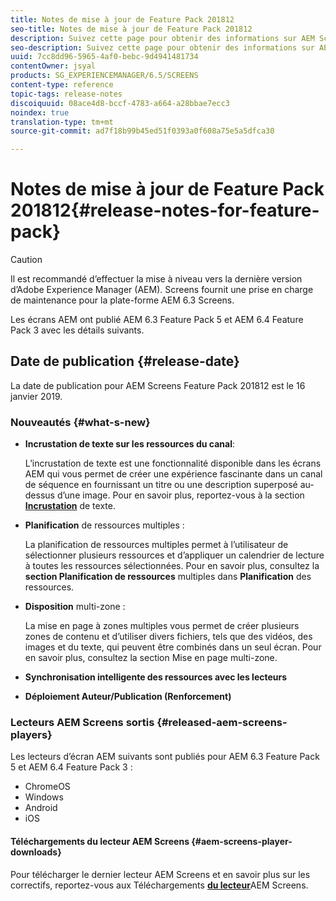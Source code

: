 ```yaml
---
title: Notes de mise à jour de Feature Pack 201812
seo-title: Notes de mise à jour de Feature Pack 201812
description: Suivez cette page pour obtenir des informations sur AEM Screens Feature Pack 201812 publié le 16 janvier 2019.
seo-description: Suivez cette page pour obtenir des informations sur AEM Screens Feature Pack 201812 publié le 16 janvier 2019.
uuid: 7cc8dd96-5965-4af0-bebc-9d4941481734
contentOwner: jsyal
products: SG_EXPERIENCEMANAGER/6.5/SCREENS
content-type: reference
topic-tags: release-notes
discoiquuid: 08ace4d8-bccf-4783-a664-a28bbae7ecc3
noindex: true
translation-type: tm+mt
source-git-commit: ad7f18b99b45ed51f0393a0f608a75e5a5dfca30

---
```



# Notes de mise à jour de Feature Pack 201812{#release-notes-for-feature-pack}

>[!CAUTION]
>
>Il est recommandé d’effectuer la mise à niveau vers la dernière version d’Adobe Experience Manager (AEM). Screens fournit une prise en charge de maintenance pour la plate-forme AEM 6.3 Screens.

Les écrans AEM ont publié AEM 6.3 Feature Pack 5 et AEM 6.4 Feature Pack 3 avec les détails suivants.

## Date de publication {#release-date}

La date de publication pour AEM Screens Feature Pack 201812 est le 16 janvier 2019.

### Nouveautés {#what-s-new}

* **Incrustation de texte sur les ressources du canal**:

   L’incrustation de texte est une fonctionnalité disponible dans les écrans AEM qui vous permet de créer une expérience fascinante dans un canal de séquence en fournissant un titre ou une description superposé au-dessus d’une image. Pour en savoir plus, reportez-vous à la section [**Incrustation**](text-overlay.md) de texte.

* **Planification** de ressources multiples :

   La planification de ressources multiples permet à l’utilisateur de sélectionner plusieurs ressources et d’appliquer un calendrier de lecture à toutes les ressources sélectionnées. Pour en savoir plus, consultez la **section Planification de ressources** multiples dans **Planification[](asset-level-scheduling.md)** des ressources.

* **Disposition** multi-zone :

   La mise en page à zones multiples vous permet de créer plusieurs zones de contenu et d’utiliser divers fichiers, tels que des vidéos, des images et du texte, qui peuvent être combinés dans un seul écran. Pour en savoir plus, consultez la section Mise en page **[](multi-zone-layout-aem-screens.md)** multi-zone.

* **Synchronisation intelligente des ressources avec les lecteurs**
* **Déploiement Auteur/Publication (Renforcement)**

### Lecteurs AEM Screens sortis {#released-aem-screens-players}

Les lecteurs d’écran AEM suivants sont publiés pour AEM 6.3 Feature Pack 5 et AEM 6.4 Feature Pack 3 :

* ChromeOS
* Windows
* Android
* iOS

#### Téléchargements du lecteur AEM Screens {#aem-screens-player-downloads}

Pour télécharger le dernier lecteur AEM Screens et en savoir plus sur les correctifs, reportez-vous aux Téléchargements [**du lecteur**](https://download.macromedia.com/screens/)AEM Screens.
